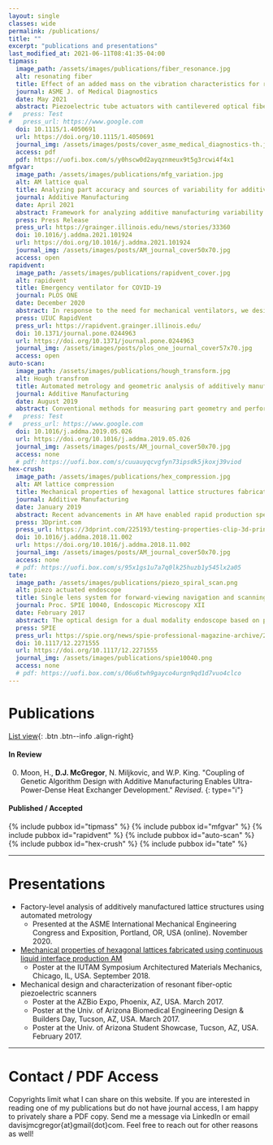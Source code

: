 ```yaml
---
layout: single
classes: wide
permalink: /publications/
title: ""
excerpt: "publications and presentations"
last_modified_at: 2021-06-11T08:41:35-04:00
tipmass:
  image_path: /assets/images/publications/fiber_resonance.jpg
  alt: resonating fiber
  title: Effect of an added mass on the vibration characteristics for raster scanning of a cantilevered optical fiber
  journal: ASME J. of Medical Diagnostics
  date: May 2021
  abstract: Piezoelectric tube actuators with cantilevered optical fibers enable the miniaturization of scanning image acquisition techniques for endoscopic implementation. We explore adding a mass at an intermediate location along the length of the fiber to alter the resonant frequencies of the system and enable raster scanning. We provide a mathematical model to predict resonant frequencies for a cantilevered beam with an intermediate mass.
#   press: Test
#   press_url: https://www.google.com
  doi: 10.1115/1.4050691
  url: https://doi.org/10.1115/1.4050691
  journal_img: /assets/images/posts/cover_asme_medical_diagnostics-th.jpg
  access: pdf
  pdf: https://uofi.box.com/s/y0hscw0d2ayqznmeux9t5g3rcwi4f4x1
mfgvar:
  image_path: /assets/images/publications/mfg_variation.jpg
  alt: AM lattice qual
  title: Analyzing part accuracy and sources of variability for additively manufactured lattice parts made on multiple printers
  journal: Additive Manufacturing
  date: April 2021
  abstract: Framework for analyzing additive manufacturing variability. Statistical modeling analyzes accuracy for hexagonal lattice parts made on multiple printers. Part accuracy varies for different printers even when all other parameters are constant. 
  press: Press Release
  press_url: https://grainger.illinois.edu/news/stories/33360
  doi: 10.1016/j.addma.2021.101924
  url: https://doi.org/10.1016/j.addma.2021.101924
  journal_img: /assets/images/posts/AM_journal_cover50x70.jpg
  access: open
rapidvent:
  image_path: /assets/images/publications/rapidvent_cover.jpg
  alt: rapidvent
  title: Emergency ventilator for COVID-19
  journal: PLOS ONE
  date: December 2020
  abstract: In response to the need for mechanical ventilators, we designed and tested an emergency ventilator (EV) that can control a patient’s peak inspiratory pressure (PIP) and breathing rate, while keeping a positive end expiratory pressure (PEEP). This article describes the rapid design, prototyping, and testing of the EV. The development process was enabled by rapid design iterations using additive manufacturing (AM). In the initial design phase, iterations between design, AM, and testing enabled a working prototype within one week.
  press: UIUC RapidVent
  press_url: https://rapidvent.grainger.illinois.edu/
  doi: 10.1371/journal.pone.0244963
  url: https://doi.org/10.1371/journal.pone.0244963
  journal_img: /assets/images/posts/plos_one_journal_cover57x70.jpg
  access: open
auto-scan:
  image_path: /assets/images/publications/hough_transform.jpg
  alt: Hough transfrom
  title: Automated metrology and geometric analysis of additively manufactured lattice structures
  journal: Additive Manufacturing
  date: August 2019
  abstract: Conventional methods for measuring part geometry and performing quality control, which typically use a small number of low-dimensional measurements, are not well suited for the complex structures enabled by additive manufacturing (AM), such as lattice structures. This paper describes a method for scanning and automatically extracting hundreds of individual features and applies this method to characterize AM lattice structures in both two-dimensional and three-dimensional lattices.
#   press: Test
#   press_url: https://www.google.com
  doi: 10.1016/j.addma.2019.05.026
  url: https://doi.org/10.1016/j.addma.2019.05.026
  journal_img: /assets/images/posts/AM_journal_cover50x70.jpg
  access: none
  # pdf: https://uofi.box.com/s/cuuauyqcvgfyn73ipsdk5jkoxj39viod
hex-crush:
  image_path: /assets/images/publications/hex_compression.jpg
  alt: AM lattice compression
  title: Mechanical properties of hexagonal lattice structures fabricated using continuous liquid interface production additive manufacturing
  journal: Additive Manufacturing
  date: January 2019
  abstract: Recent advancements in AM have enabled rapid production speeds, high spatial resolution, and a variety of engineering polymers. An open question remains whether production grade additive manufacturing (AM) can accurately and repeatably produce lattice parts. This study presents design, production, and mechanical property testing of hexagonal lattice parts manufactured using continuous liquid interface production (CLIP) based AM.
  press: 3Dprint.com
  press_url: https://3dprint.com/225193/testing-properties-clip-3d-prints/
  doi: 10.1016/j.addma.2018.11.002
  url: https://doi.org/10.1016/j.addma.2018.11.002
  journal_img: /assets/images/posts/AM_journal_cover50x70.jpg
  access: none
  # pdf: https://uofi.box.com/s/95x1gs1u7a7q0lk25huzb1y545lx2a05
tate:
  image_path: /assets/images/publications/piezo_spiral_scan.png
  alt: piezo actuated endoscope
  title: Single lens system for forward-viewing navigation and scanning side-viewing optical coherence tomography
  journal: Proc. SPIE 10040, Endoscopic Microscopy XII
  date: February 2017
  abstract: The optical design for a dual modality endoscope based on piezo scanning fiber technology is presented including a novel technique to combine forward-viewing navigation and side viewing OCT. Potential applications include navigating body lumens such as the fallopian tube, biliary ducts and cardiovascular system. A custom cover plate provides a rotationally symmetric double reflection of the OCT beam to deviate and focus the OCT beam out the side of the endoscope for cross-sectional imaging of the tubal lumen.
  press: SPIE
  press_url: https://spie.org/news/spie-professional-magazine-archive/2017-october/imaging-the-cancer-cure
  doi: 10.1117/12.2271555
  url: https://doi.org/10.1117/12.2271555
  journal_img: /assets/images/publications/spie10040.png
  access: none
  # pdf: https://uofi.box.com/s/06u6twh9gayco4urgn9qd1d7vuo4clco
---
```

# Publications

[List view](/publications-list/){: .btn .btn--info .align-right}

#### In Review
<!-- *Submitted/Revised/Accepted* -- Title of article  -->
0. Moon, H., **D.J. McGregor**, N. Miljkovic, and W.P. King. "Coupling of Genetic Algorithm Design with Additive Manufacturing Enables Ultra-Power-Dense Heat Exchanger Development." *Revised*.
{: type="i"}

#### Published / Accepted
{% include pubbox id="tipmass" %}
{% include pubbox id="mfgvar" %}
{% include pubbox id="rapidvent" %}
{% include pubbox id="auto-scan" %}
{% include pubbox id="hex-crush" %}
{% include pubbox id="tate" %}

---
# Presentations
- Factory-level analysis of additively manufactured lattice structures using automated metrology
    - Presented at the ASME International Mechanical Engineering Congress and Exposition, Portland, OR, USA (online). November 2020.
- [Mechanical properties of hexagonal lattices fabricated using continuous liquid interface production AM](https://docs.lib.purdue.edu/iutam/presentations/abstracts/50/)
    - Poster at the IUTAM Symposium Architectured Materials Mechanics, Chicago, IL, USA. September 2018.
- Mechanical design and characterization of resonant fiber-optic piezoelectric scanners
    - Poster at the AZBio Expo, Phoenix, AZ, USA. March 2017.
    - Poster at the Univ. of Arizona Biomedical Engineering Design & Builders Day, Tucson, AZ, USA. March 2017.
    - Poster at the Univ. of Arizona Student Showcase, Tucson, AZ, USA. February 2017.

---
# Contact / PDF Access
Copyrights limit what I can share on this website. If you are interested in reading one of my publications but do not have journal access, I am happy to privately share a PDF copy. Send me a message via LinkedIn or email davisjmcgregor{at}gmail{dot}com. Feel free to reach out for other reasons as well!

<!-- dimensions badge -->
<script async src="https://badge.dimensions.ai/badge.js" charset="utf-8"></script>
<!-- altmetric badge -->
<script type='text/javascript' src='https://d1bxh8uas1mnw7.cloudfront.net/assets/embed.js'></script>
